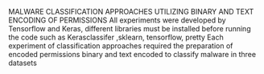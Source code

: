 MALWARE CLASSIFICATION APPROACHES UTILIZING BINARY AND TEXT ENCODING OF PERMISSIONS
All experiments were developed by Tensorflow and Keras, different libraries must be installed before running the code such as Kerasclassifer ,sklearn, tensorflow, pretty
Each experiment of classification approaches  required the preparation of encoded permissions binary and  text encoded to classify malware in three datasets
